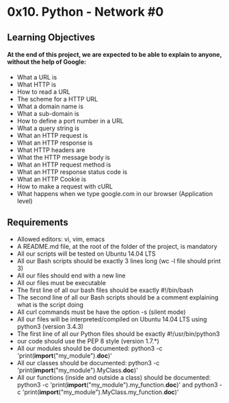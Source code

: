 # 0x10. Python - Network #0

## Learning Objectives
#### At the end of this project, we are expected to be able to explain to anyone, without the help of Google:
* What a URL is
* What HTTP is
* How to read a URL
* The scheme for a HTTP URL
* What a domain name is
* What a sub-domain is
* How to define a port number in a URL
* What a query string is
* What an HTTP request is
* What an HTTP response is
* What HTTP headers are
* What the HTTP message body is
* What an HTTP request method is
* What an HTTP response status code is
* What an HTTP Cookie is
* How to make a request with cURL
* What happens when we type google.com in our browser (Application level)

## Requirements
* Allowed editors: vi, vim, emacs
* A README.md file, at the root of the folder of the project, is mandatory
* All our scripts will be tested on Ubuntu 14.04 LTS
* All our Bash scripts should be exactly 3 lines long (wc -l file should print 3)
* All our files should end with a new line
* All our files must be executable
* The first line of all our bash files should be exactly #!/bin/bash
* The second line of all our Bash scripts should be a comment explaining what is the script doing
* All curl commands must be have the option -s (silent mode)
* All our files will be interpreted/compiled on Ubuntu 14.04 LTS using python3 (version 3.4.3)
* The first line of all our Python files should be exactly #!/usr/bin/python3
* our code should use the PEP 8 style (version 1.7.*)
* All our modules should be documented: python3 -c 'print(__import__("my_module").__doc__)'
* All our classes should be documented: python3 -c 'print(__import__("my_module").MyClass.__doc__)'
* All our functions (inside and outside a class) should be documented: python3 -c 'print(__import__("my_module").my_function.__doc__)' and python3 -c 'print(__import__("my_module").MyClass.my_function.__doc__)'
